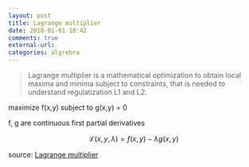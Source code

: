 ```yaml
---
layout: post
title: Lagrange multiplier
date: 2018-01-01 10:42
comments: true
external-url:
categories: algrebra
---
```


> Lagrange multiplier is a mathematical optimization to obtain local maxima and minima subject to constraints, that is needed to understand regulatization L1 and L2.

maximize f(x,y)
subject to g(x,y) = 0

f, g are continuous first partial derivatives

$$\mathcal{L}(x,y,\lambda) = f(x,y) - \lambda g(x,y)$$

source: [Lagrange multiplier](https://en.wikipedia.org/wiki/Lagrange_multiplier)  
